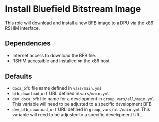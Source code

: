 # Install Bluefield Bitstream Image

This role will download and install a new BFB image to a DPU via the x86 RSHIM interface.

## Dependencies

- Internet access to download the BFB file.
- RSHIM accessible and installed on the x86 host.

## Defaults

- `doca_bfb` file name defined in `vars/main.yml`
- `bfb_download_url` URL defined in `vars/main.yml`
- `dev_doca_bfb` file name for a development in `group_vars/all/main.yml` This variable will need to be adjusted to a specific development BFB
- `dev_bfb_download_url` URL defined in `group_vars/all/main.yml` This variable will need to be adjusted to a specific development URL
